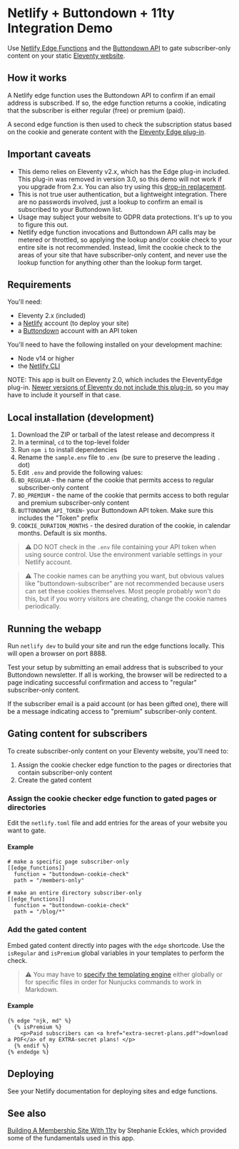 # Netlify + Buttondown + 11ty Integration Demo

Use [Netlify Edge Functions](https://docs.netlify.com/edge-functions/overview/) and the [Buttondown API](https://docs.buttondown.com/api-introduction) to gate subscriber-only content on your static [Eleventy website](https://www.11ty.dev/).

## How it works

A Netlify edge function uses the Buttondown API to confirm if an email address is subscribed. If so, the edge function returns a cookie, indicating that the subscriber is either regular (free) or premium (paid).

A second edge function is then used to check the subscription status based on the cookie and generate content with the [Eleventy Edge plug-in](https://www.11ty.dev/).

## Important caveats

- This demo relies on Eleventy v2.x, which has the Edge plug-in included. This plug-in was removed in version 3.0, so this demo will not work if you upgrade from 2.x. You can also try using this [drop-in replacement](https://github.com/scottandrewlepera/eleventy-edge-plugin-shrinkwrapped).
- This is not true user authentication, but a lightweight integration. There are no passwords involved, just a lookup to confirm an email is  subscribed to your Buttondown list.
- Usage may subject your website to GDPR data protections. It's up to you to figure this out.
- Netlify edge function invocations and Buttondown API calls may be metered or throttled, so applying the lookup and/or cookie check to your entire site is not recommended. Instead, limit the cookie check to the areas of your site that have subscriber-only content, and never use the lookup function for anything other than the lookup form target.

## Requirements

You'll need:

- Eleventy 2.x (included)
- a [Netlify](https://netlify.com) account (to deploy your site)
- a [Buttondown](https://buttondown.com) account with an API token

You'll need to have the following installed on your development machine:

- Node v14 or higher
- the [Netlify CLI](https://docs.netlify.com/cli/get-started/)

NOTE: This app is built on Eleventy 2.0, which includes the EleventyEdge plug-in. [Newer versions of Eleventy do not include this plug-in](https://www.11ty.dev/docs/plugins/edge/), so you may have to include it yourself in that case.

## Local installation (development)

1. Download the ZIP or tarball of the latest release and decompress it
1. In a terminal, `cd` to the top-level folder
1. Run `npm i` to install dependencies
1. Rename the `sample.env` file to `.env` (be sure to preserve the leading `.` dot)
1. Edit `.env` and provide the following values:
  1. `BD_REGULAR` - the name of the cookie that permits access to regular subscriber-only content
  1. `BD_PREMIUM` - the name of the cookie that permits access to both regular and premium subscriber-only content
  1. `BUTTONDOWN_API_TOKEN`- your Buttondown API token. Make sure this includes the "Token" prefix
  1. `COOKIE_DURATION_MONTHS` - the desired duration of the cookie, in calendar months. Default is six months.

> ⚠️ DO NOT check in the `.env` file containing your API token when using source control. Use the environment variable settings in your Netlify account.

> ⚠️ The cookie names can be anything you want, but obvious values like "buttondown-subscriber" are not recommended because users can set these cookies themselves. Most people probably won't do this, but if you worry visitors are cheating, change the cookie names periodically.

## Running the webapp

Run `netlify dev` to build your site and run the edge functions locally. This will open a browser on port 8888.

Test your setup by submitting an email address that is subscribed to your Buttondown newsletter. If all is working, the browser will be redirected to a page indicating successful confirmation and access to "regular" subscriber-only content.

If the subscriber email is a paid account (or has been gifted one), there will be a message indicating access to "premium" subscriber-only content.

## Gating content for subscribers

To create subscriber-only content on your Eleventy website, you'll need to:

1. Assign the cookie checker edge function to the pages or directories that contain subscriber-only content
1. Create the gated content

### Assign the cookie checker edge function to gated pages or directories

Edit the `netlify.toml` file and add entries for the areas of your website you want to gate.

#### Example

```
# make a specific page subscriber-only
[[edge_functions]]
  function = "buttondown-cookie-check"
  path = "/members-only"

# make an entire directory subscriber-only
[[edge_functions]]
  function = "buttondown-cookie-check"
  path = "/blog/*"
```
### Add the gated content

Embed gated content directly into pages with the `edge` shortcode. Use the `isRegular` and `isPremium` global variables in your templates to perform the check.

> ⚠️ You may have to [specify the templating engine](https://www.11ty.dev/docs/languages/#special-case-pairing-a-templating-engine-with-md-markdown) either globally or for specific files in order for Nunjucks commands to work in Markdown.

#### Example
```
{% edge "njk, md" %}
  {% isPremium %}
    <p>Paid subscribers can <a href="extra-secret-plans.pdf">download a PDF</a> of my EXTRA-secret plans! </p>
  {% endif %}
{% endedge %}
```

## Deploying

See your Netlify documentation for deploying sites and edge functions.

## See also

[Building A Membership Site With 11ty](https://11ty.rocks/posts/building-a-membership-site-with-11ty/) by Stephanie Eckles, which provided some of the fundamentals used in this app.
